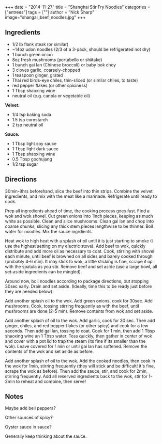 +++
date = "2014-11-27"
title = "Shanghai Stir Fry Noodles"
categories = ["entrees"]
tags = [""]
author = "Nick Sharp"
image="shangai_beef_noodles.jpg"
+++

## Ingredients


- 1/2 lb flank steak (or similar)
- ~14oz udon noodles (2/3 of a 3-pack, should be refrigerated not dry)
- 1 bunch green onion
- 8oz fresh mushrooms (portabello or shiitake)
- 1 bunch gai lan (Chinese broccoli) or baby bok choy
- 3 cloves garlic, coarsely-chopped
- 1 teaspoon ginger, grated
- Thai red birds-eye chiles, thin-sliced (or similar chiles, to taste)
- red pepper flakes (or other spiciness)
- 1 Tbsp shaoxing wine
- neutral oil (e.g. canola or vegetable oil)

**Velvet:**

- 1/4 tsp baking soda
- 1.5 tsp cornstarch
- 2 tsp neutral oil 


**Sauce:**

- 1 Tbsp light soy sauce
- 1 Tbsp light dark sauce
- 1 Tbsp shaoxing wine
- 0.5 Tbsp gochujang
- 1/2 tsp sugar


## Directions

30min-8hrs beforehand, slice the beef into thin strips.  Combine the velvet ingredients, and mix with the meat like a marinade. Refrigerate until ready to cook.

Prep all ingredients ahead of time, the cooking process goes fast. Find a wok and wok shovel. Cut green onions into 1inch pieces, keeping as much white as possible. Clean and slice mushrooms. Clean gai lan and chop into coarse chunks, slicing any thick stem pieces lengthwise to be thinner. Boil water for noodles. Mix the sauce ingrdients.

Heat wok to high heat with a splash of oil until it is just starting to smoke (I use the highest setting on my electric stove). Add beef to wok, quickly distribute and add more oil as necessary to coat. Cook, stirring with shovel each minute, until beef is browned on all sides and barely cooked through (probably 4-6 min). It may stick to wok, a little sticking is fine, scrape it up with the spatula as you stir. Remove beef and set aside (use a large bowl, all set-aside ingredients can be mingled).

Around now, boil noodles according to package directions, but stopping 30sec early. Drain and set aside. (Ideally, time this to be ready just before they are needed below).

Add another splash oil to the wok. Add green onions, cook for 30sec. Add mushrooms. Cook, tossing stirring frequently as with the beef, until mushrooms are done (2-5 min). Remove contents from wok and set aside.

Add another splash of oil to the wok. Add garlic, cook for 30 sec. Then add ginger, chiles, and red pepper flakes (or other spicy) and cook for a few seconds. Then add gai lan, tossing to coat. Cook for 1 min, then add 1 Tbsp shaoxing wine an 1 Tbsp water. Toss quickly, then gather in center of wok and cover with a pot lid to trap the steam (its fine if its smaller than the wok). Leave covered for 1 min or until gai lan has softened. Remove the contents of the wok and set aside as before.

Add another splash of oil to the wok. Add the cooked noodles, then cook in the wok for 1min, stirring frequently (they will stick and be difficult! it's fine, scrape the wok as before). Then add the sauce, stir, and cook for 2min, stirring frequently. Add all reserved ingredients back to the wok, stir for 1-2min to reheat and combine, then serve!


## Notes

Maybe add bell peppers?

Other sources of spicy?

Oyster sauce in sauce? 

Generally keep thinking about the sauce.
